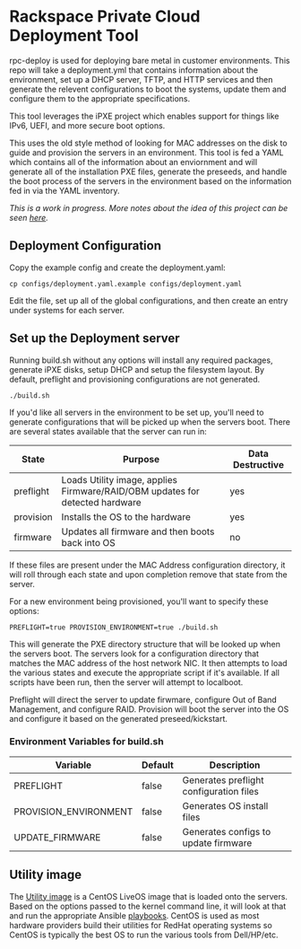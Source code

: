# Rackspace Private Cloud Deployment Tool

rpc-deploy is used for deploying bare metal in customer environments.  This repo will
take a deployment.yml that contains information about the environment, set up a DHCP server,
TFTP, and HTTP services and then generate the relevent configurations to boot the systems,
update them and configure them to the appropriate specifications.

This tool leverages the iPXE project which enables support for things like IPv6, UEFI, and more
secure boot options.

This uses the old style method of looking for MAC addresses on the disk to guide and provision
the servers in an environment.  This tool is fed a YAML which contains all of the information
about an enviornment and will generate all of the installation PXE files, generate the preseeds,
and handle the boot process of the servers in the environment based on the information fed in
via the YAML inventory.

*This is a work in progress.  More notes about the idea of this project can be seen
[here](https://etherpad.rax.io/p/rpc-deploy-v1).*

## Deployment Configuration

Copy the example config and create the deployment.yaml:

    cp configs/deployment.yaml.example configs/deployment.yaml

Edit the file, set up all of the global configurations, and then create an entry under systems
for each server.

## Set up the Deployment server

Running build.sh without any options will install any required packages, generate iPXE disks,
setup DHCP and setup the filesystem layout.  By default, preflight and provisioning configurations
are not generated.  

    ./build.sh

If you'd like all servers in the environment to be set up, you'll need to generate configurations
that will be picked up when the servers boot.  There are several states available that the server can run in:

|State|Purpose|Data Destructive|
|-----|-------|-----------|
|preflight|Loads Utility image, applies Firmware/RAID/OBM updates for detected hardware|yes|
|provision|Installs the OS to the hardware|yes|
|firmware|Updates all firmware and then boots back into OS|no|

If these files are present under the MAC Address configuration directory, it will roll through each state
and upon completion remove that state from the server.

For a new environment being provisioned, you'll want to specify these options:

    PREFLIGHT=true PROVISION_ENVIRONMENT=true ./build.sh

This will generate the PXE directory structure that will be looked up when the servers boot.  The servers
look for a configuration directory that matches the MAC address of the host network NIC.  It then attempts
to load the various states and execute the appropriate script if it's available.  If all scripts have been run,
then the server will attempt to localboot.  

Preflight will direct the server to update firwmare, configure Out of Band Management, and configure RAID. 
Provision will boot the server into the OS and configure it based on the generated preseed/kickstart.

### Environment Variables for build.sh

|Variable|Default|Description|
|--------|-------|-----------|
|PREFLIGHT|false|Generates preflight configuration files|
|PROVISION_ENVIRONMENT|false|Generates OS install files|
|UPDATE_FIRMWARE|false|Generates configs to update firmware|

## Utility image

The [Utility image](https://github.com/rcbops/rpc-deploy-utility-image) is a CentOS LiveOS image that is
loaded onto the servers.  Based on the options passed to the kernel command line, it will look at that
and run the appropriate Ansible [playbooks](https://github.com/rcbops/rpc-deploy-utility).  CentOS is 
used as most hardware providers build their utilities for RedHat operating systems so CentOS is typically
the best OS to run the various tools from Dell/HP/etc.  
